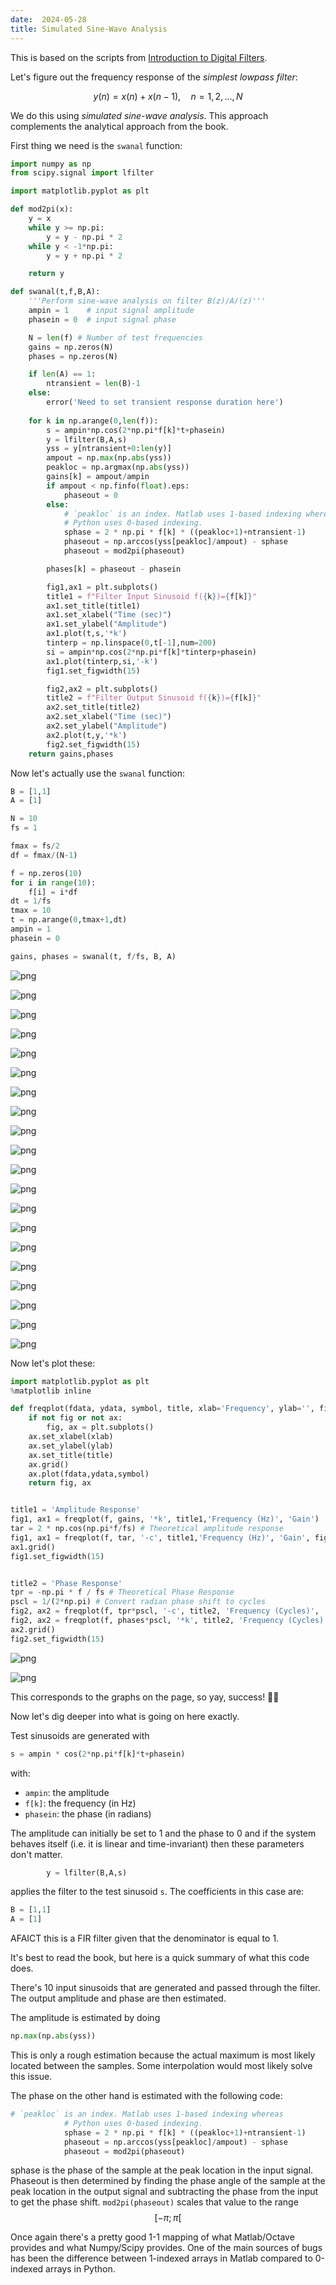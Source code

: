 ```yaml
---
date:  2024-05-28
title: Simulated Sine-Wave Analysis
---
```


This is based on the scripts from [Introduction to Digital Filters](https://ccrma.stanford.edu/~jos/filters/).

Let's figure out the frequency response of the *simplest lowpass filter*:

$$
y(n) = x(n) + x(n-1),\quad n=1,2,...,N
$$

We do this using *simulated sine-wave analysis*. This approach complements the analytical approach from the book.

<!--more-->

First thing we need is the `swanal` function:


```python
import numpy as np
from scipy.signal import lfilter

import matplotlib.pyplot as plt

def mod2pi(x):
    y = x
    while y >= np.pi:
        y = y - np.pi * 2
    while y < -1*np.pi:
        y = y + np.pi * 2

    return y

def swanal(t,f,B,A):
    '''Perform sine-wave analysis on filter B(z)/A/(z)'''
    ampin = 1    # input signal amplitude
    phasein = 0  # input signal phase

    N = len(f) # Number of test frequencies
    gains = np.zeros(N)
    phases = np.zeros(N)

    if len(A) == 1:
        ntransient = len(B)-1
    else:
        error('Need to set transient response duration here')
  
    for k in np.arange(0,len(f)):
        s = ampin*np.cos(2*np.pi*f[k]*t+phasein)
        y = lfilter(B,A,s)
        yss = y[ntransient+0:len(y)]
        ampout = np.max(np.abs(yss))
        peakloc = np.argmax(np.abs(yss))
        gains[k] = ampout/ampin
        if ampout < np.finfo(float).eps:
            phaseout = 0
        else:
            # `peakloc` is an index. Matlab uses 1-based indexing whereas 
            # Python uses 0-based indexing. 
            sphase = 2 * np.pi * f[k] * ((peakloc+1)+ntransient-1)
            phaseout = np.arccos(yss[peakloc]/ampout) - sphase
            phaseout = mod2pi(phaseout)

        phases[k] = phaseout - phasein

        fig1,ax1 = plt.subplots()
        title1 = f"Filter Input Sinusoid f({k})={f[k]}"
        ax1.set_title(title1)
        ax1.set_xlabel("Time (sec)")
        ax1.set_ylabel("Amplitude")
        ax1.plot(t,s,'*k')
        tinterp = np.linspace(0,t[-1],num=200)
        si = ampin*np.cos(2*np.pi*f[k]*tinterp+phasein)
        ax1.plot(tinterp,si,'-k')
        fig1.set_figwidth(15)

        fig2,ax2 = plt.subplots()
        title2 = f"Filter Output Sinusoid f({k})={f[k]}"
        ax2.set_title(title2)
        ax2.set_xlabel("Time (sec)")
        ax2.set_ylabel("Amplitude")
        ax2.plot(t,y,'*k')
        fig2.set_figwidth(15)
    return gains,phases
```

Now let's actually use the `swanal` function:


```python
B = [1,1]
A = [1]

N = 10
fs = 1

fmax = fs/2
df = fmax/(N-1)

f = np.zeros(10)
for i in range(10):
    f[i] = i*df
dt = 1/fs
tmax = 10
t = np.arange(0,tmax+1,dt)
ampin = 1
phasein = 0

gains, phases = swanal(t, f/fs, B, A)
```


    
![png](/sine-wave-analysis/output_3_0.png)
    



    
![png](/sine-wave-analysis/output_3_1.png)
    



    
![png](/sine-wave-analysis/output_3_2.png)
    



    
![png](/sine-wave-analysis/output_3_3.png)
    



    
![png](/sine-wave-analysis/output_3_4.png)
    



    
![png](/sine-wave-analysis/output_3_5.png)
    



    
![png](/sine-wave-analysis/output_3_6.png)
    



    
![png](/sine-wave-analysis/output_3_7.png)
    



    
![png](/sine-wave-analysis/output_3_8.png)
    



    
![png](/sine-wave-analysis/output_3_9.png)
    



    
![png](/sine-wave-analysis/output_3_10.png)
    



    
![png](/sine-wave-analysis/output_3_11.png)
    



    
![png](/sine-wave-analysis/output_3_12.png)
    



    
![png](/sine-wave-analysis/output_3_13.png)
    



    
![png](/sine-wave-analysis/output_3_14.png)
    



    
![png](/sine-wave-analysis/output_3_15.png)
    



    
![png](/sine-wave-analysis/output_3_16.png)
    



    
![png](/sine-wave-analysis/output_3_17.png)
    



    
![png](/sine-wave-analysis/output_3_18.png)
    



    
![png](/sine-wave-analysis/output_3_19.png)
    


Now let's plot these:


```python
import matplotlib.pyplot as plt
%matplotlib inline

def freqplot(fdata, ydata, symbol, title, xlab='Frequency', ylab='', fig=None, ax=None):
    if not fig or not ax:
        fig, ax = plt.subplots()
    ax.set_xlabel(xlab)
    ax.set_ylabel(ylab)
    ax.set_title(title)
    ax.grid()
    ax.plot(fdata,ydata,symbol)
    return fig, ax


title1 = 'Amplitude Response'
fig1, ax1 = freqplot(f, gains, '*k', title1,'Frequency (Hz)', 'Gain')
tar = 2 * np.cos(np.pi*f/fs) # Theoretical amplitude response
fig1, ax1 = freqplot(f, tar, '-c', title1,'Frequency (Hz)', 'Gain', fig1, ax1)
ax1.grid()
fig1.set_figwidth(15)


title2 = 'Phase Response'
tpr = -np.pi * f / fs # Theoretical Phase Response
pscl = 1/(2*np.pi) # Convert radian phase shift to cycles
fig2, ax2 = freqplot(f, tpr*pscl, '-c', title2, 'Frequency (Cycles)', 'Phase Shift (cycles)')
fig2, ax2 = freqplot(f, phases*pscl, '*k', title2, 'Frequency (Cycles)', 'Phase Shift (cycles)', fig2, ax2)
ax2.grid()
fig2.set_figwidth(15)
```



![png](/sine-wave-analysis/output_5_0.png)





![png](/sine-wave-analysis/output_5_1.png)



This corresponds to the graphs on the page, so yay, success! 🍾🥂

Now let's dig deeper into what is going on here exactly.

Test sinusoids are generated with

```python
s = ampin * cos(2*np.pi*f[k]*t+phasein)
```

with:
 - `ampin`: the amplitude
 - `f[k]`: the frequency (in Hz)
 - `phasein`: the phase (in radians)

The amplitude can initially be set to 1 and the phase to 0 and if the system behaves itself (i.e. it is linear and time-invariant) then these parameters don't matter.

```python
        y = lfilter(B,A,s)
```
applies the filter to the test sinusoid `s`. The coefficients in this case are:

```python
B = [1,1]
A = [1]
```

AFAICT this is a FIR filter given that the denominator is equal to 1.

It's best to read the book, but here is a quick summary of what this code does.

There's 10 input sinusoids that are generated and passed through the filter. The output amplitude and phase are then estimated.

The amplitude is estimated by doing

```python
np.max(np.abs(yss))
```

This is only a rough estimation because the actual maximum is most likely located between the samples. Some interpolation would most likely solve this issue.

The phase on the other hand is estimated with the following code:

```python
# `peakloc` is an index. Matlab uses 1-based indexing whereas 
            # Python uses 0-based indexing. 
            sphase = 2 * np.pi * f[k] * ((peakloc+1)+ntransient-1)
            phaseout = np.arccos(yss[peakloc]/ampout) - sphase
            phaseout = mod2pi(phaseout)
```

sphase is the phase of the sample at the peak location in the input signal.
Phaseout is then determined by finding the phase angle of the sample at the peak
location in the output signal and subtracting the phase from the input to get
the phase shift. `mod2pi(phaseout)` scales that value to the range $$ [-\pi;\pi[ $$

Once again there's a pretty good 1-1 mapping of what Matlab/Octave provides and
what Numpy/Scipy provides. One of the main sources of bugs has been the
difference between 1-indexed arrays in Matlab compared to 0-indexed arrays in
Python.
